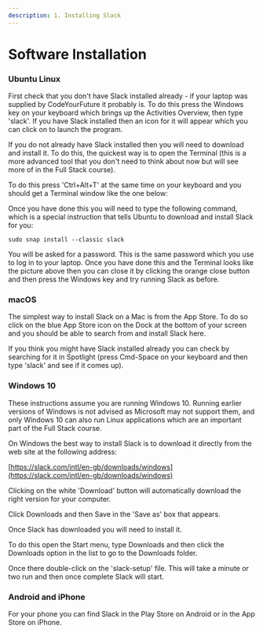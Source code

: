 ```yaml
---
description: 1. Installing Slack
---
```


# Software Installation

### Ubuntu Linux

First check that you don't have Slack installed already - if your laptop was supplied by CodeYourFuture it probably is. To do this press the Windows key on your keyboard which brings up the Activities Overview, then type 'slack'. If you have Slack installed then an icon for it will appear which you can click on to launch the program.

If you do not already have Slack installed then you will need to download and install it. To do this, the quickest way is to open the Terminal \(this is a more advanced tool that you don't need to think about now but will see more of in the Full Stack course\).

To do this press 'Ctrl+Alt+T' at the same time on your keyboard and you should get a Terminal window like the one below:

Once you have done this you will need to type the following command, which is a special instruction that tells Ubuntu to download and install Slack for you:

`sudo snap install --classic slack`

You will be asked for a password. This is the same password which you use to log in to your laptop. Once you have done this and the Terminal looks like the picture above then you can close it by clicking the orange close button and then press the Windows key and try running Slack as before.

### macOS

The simplest way to install Slack on a Mac is from the App Store. To do so click on the blue App Store icon on the Dock at the bottom of your screen and you should be able to search from and install Slack here.

If you think you might have Slack installed already you can check by searching for it in Spotlight \(press Cmd-Space on your keyboard and then type 'slack' and see if it comes up\).

### Windows 10

These instructions assume you are running Windows 10. Running earlier versions of Windows is not advised as Microsoft may not support them, and only Windows 10 can also run Linux applications which are an important part of the Full Stack course.

On Windows the best way to install Slack is to download it directly from the web site at the following address:

[https://slack.com/intl/en-gb/downloads/windows](https://slack.com/intl/en-gb/downloads/windows)

Clicking on the white 'Download' button will automatically download the right version for your computer.

Click Downloads and then Save in the 'Save as' box that appears.

Once Slack has downloaded you will need to install it.

To do this open the Start menu, type Downloads and then click the Downloads option in the list to go to the Downloads folder.

Once there double-click on the 'slack-setup' file. This will take a minute or two run and then once complete Slack will start.

### Android and iPhone

For your phone you can find Slack in the Play Store on Android or in the App Store on iPhone.


